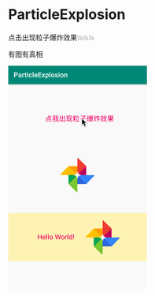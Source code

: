 # ParticleExplosion
点击出现粒子爆炸效果💥💥💥


有图有真相

  
 ![image](https://github.com/isJoker/ParticleExplosion/blob/master/gif/explosion.gif)

